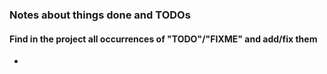 ### Notes about things done and TODOs

#### Find in the project all occurrences of "TODO"/"FIXME" and add/fix them

- 